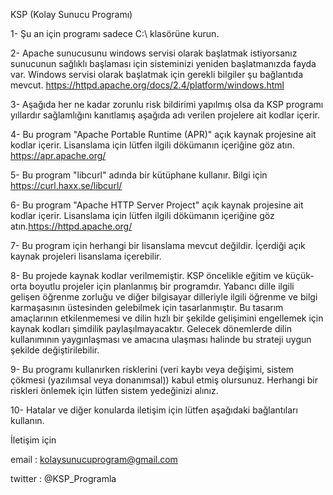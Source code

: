 KSP (Kolay Sunucu Programı)

1- Şu an için programı sadece C:\ klasörüne kurun.

2- Apache sunucusunu windows servisi olarak başlatmak istiyorsanız sunucunun sağlıklı başlaması için 
   sisteminizi yeniden başlatmanızda fayda var. Windows servisi olarak başlatmak için gerekli bilgiler 
   şu bağlantıda mevcut.
   https://httpd.apache.org/docs/2.4/platform/windows.html   

3- Aşağıda her ne kadar zorunlu risk bildirimi yapılmış olsa da KSP programı yıllardır sağlamlığını kanıtlamış aşağıda adı verilen projelere ait kodlar içerir.

4- Bu program "Apache Portable Runtime (APR)" açık kaynak projesine ait kodlar içerir. Lisanslama için lütfen ilgili dökümanın içeriğine göz atın. https://apr.apache.org/

5- Bu program "libcurl" adında bir kütüphane kullanır. Bilgi için https://curl.haxx.se/libcurl/

6- Bu program "Apache HTTP Server Project" açık kaynak projesine ait kodlar içerir. Lisanslama için lütfen ilgili dökümanın içeriğine göz atın.https://httpd.apache.org/

7- Bu program için herhangi bir lisanslama mevcut değildir. İçerdiği açık kaynak projeleri lisanslama içerebilir.

8- Bu projede kaynak kodlar verilmemiştir. KSP öncelikle eğitim ve küçük-orta boyutlu projeler için planlanmış bir programdır. Yabancı dille ilgili gelişen öğrenme zorluğu ve diğer bilgisayar dilleriyle ilgili öğrenme ve bilgi karmaşasının üstesinden gelebilmek için tasarlanmıştır. Bu tasarım amaçlarının etkilenmemesi ve dilin hızlı bir şekilde gelişimini engellemek için kaynak kodları şimdilik paylaşılmayacaktır. Gelecek dönemlerde dilin kullanımının yaygınlaşması ve amacına ulaşması halinde bu strateji uygun şekilde değiştirilebilir.

9- Bu programı kullanırken risklerini (veri kaybı veya değişimi, sistem çökmesi (yazılımsal veya donanımsal)) kabul etmiş olursunuz. Herhangi bir riskleri önlemek için lütfen sistem yedeğinizi alınız.

10- Hatalar ve diğer konularda iletişim için lütfen aşağıdaki bağlantıları kullanın.

İletişim için  

email : kolaysunucuprogram@gmail.com

twitter : @KSP_Programla
